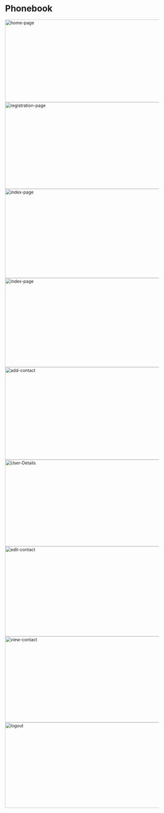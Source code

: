 # Phonebook
<img width="657" height="270" alt="home-page" src="https://github.com/user-attachments/assets/0069cc38-97bd-4c2b-b34a-14d81131c63e" />
<img width="661" height="283" alt="registration-page" src="https://github.com/user-attachments/assets/f1761fdf-f0ca-43e1-85a7-cb371366d946" />

<img width="661" height="291" alt="index-page" src="https://github.com/user-attachments/assets/dcb9a8bb-c7ac-4405-a130-e1597499861f" />
<img width="661" height="291" alt="index-page" src="https://github.com/user-attachments/assets/ee9f7b5a-e581-4cad-be80-f8e2cb7176a8" />

<img width="661" height="302" alt="add-contact" src="https://github.com/user-attachments/assets/408d97e1-49f0-42f1-b759-7e0e867a2a2a" />
<img width="661" height="283" alt="User-Details" src="https://github.com/user-attachments/assets/b01d7a4a-7802-45fc-8a96-af87a178e46b" />

<img width="661" height="294" alt="edit-contact" src="https://github.com/user-attachments/assets/9285ee87-56c1-4aa4-92a1-f320e5620bd5" />
<img width="661" height="281" alt="view-contact" src="https://github.com/user-attachments/assets/dd246122-f9f7-438d-b345-345626c94b1e" />
<img width="661" height="279" alt="logout" src="https://github.com/user-attachments/assets/8a51250e-813b-497f-8a23-db2f9516654b" />
